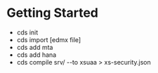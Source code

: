 # Getting Started

+ cds init
+ cds import [edmx file]
+ cds add mta
+ cds add hana
+ cds compile srv/ --to xsuaa > xs-security.json

